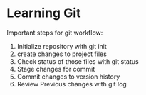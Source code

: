 # Learning Git
Important steps for git workflow:

1. Initialize repository with git init
2. create changes to project files
3. Check status of those files with git status
4. Stage changes for commit
5. Commit changes to version history
6. Review Previous changes with git log 

